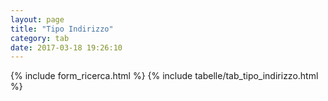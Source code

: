 ```yaml
---
layout: page
title: "Tipo Indirizzo"
category: tab
date: 2017-03-18 19:26:10
---
```


{% include form_ricerca.html %}
{% include tabelle/tab_tipo_indirizzo.html %}

